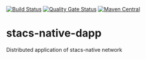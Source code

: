 [![Build Status](https://travis-ci.org/Auroraic/stacs-native-dapp.svg?branch=master)](https://travis-ci.org/Aurorasic/stacs-native-dapp)
[![Quality Gate Status](https://sonarcloud.io/api/project_badges/measure?project=io.stacs.nav:stacs-native-dapp&metric=alert_status)](https://sonarcloud.io/dashboard?id=io.stacs.nav:stacs-native-dapp)
[![Maven Central](https://maven-badges.herokuapp.com/maven-central/io.stacs.nav/stacs-native-dapp/badge.svg?cache=foo)](https://search.maven.org/search?q=g:%22io.stacs.nav%22%20AND%20a:%22stacs-native-dapp%22)
# stacs-native-dapp
Distributed application of stacs-native network
